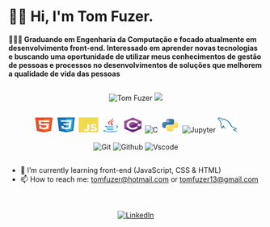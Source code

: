 # 👋🏽 Hi, I'm Tom Fuzer.
  
#### 👨🏽‍💻 Graduando em Engenharia da Computação e focado atualmente em desenvolvimento front-end. Interessado em aprender novas tecnologias e buscando uma oportunidade de  utilizar meus conhecimentos de gestão de pessoas e processos no desenvolvimentos de soluções que melhorem a qualidade de vida das pessoas

##

<div align="center">  
  <img height="180em" src="https://github-readme-stats.vercel.app/api?username=tomfuzer&show_icons=true&count_private=true&hide_border=true&title_color=8f00ff&icon_color=8f00ff&text_color=c9d1d9&bg_color=0d1117" alt="Tom Fuzer" /> 
  <img height="180em" src="https://github-readme-stats.vercel.app/api/top-langs/?username=tomfuzer&layout=compact&hide_border=true&title_color=8f00ff&text_color=ffffff&bg_color=0d1117"/>
</div>

##

<div align="center">
  <img alt="HTML" height="30" width="40" title="HTML5" src="https://raw.githubusercontent.com/devicons/devicon/master/icons/html5/html5-original.svg" />
  <img alt="CSS" height="30" width="40" title="CSS3" src="https://raw.githubusercontent.com/devicons/devicon/master/icons/css3/css3-original.svg" />
  <img alt="JavaScript" height="30" width="40" title="JavaScript" src="https://raw.githubusercontent.com/devicons/devicon/master/icons/javascript/javascript-plain.svg"/>
  <img alt="Java" height="30" width="40" title="Java" src="https://raw.githubusercontent.com/devicons/devicon/master/icons/java/java-original.svg" />
  <img alt="Csharp" height="30" width="40" title="C#" src="https://raw.githubusercontent.com/devicons/devicon/master/icons/csharp/csharp-original.svg" />
  <img alt="C" height="30" width="40" title="C" src="https://cdn.jsdelivr.net/gh/devicons/devicon/icons/c/c-original.svg" />
  <img alt="Python" height="30" width="40" title="Python" src="https://raw.githubusercontent.com/devicons/devicon/master/icons/python/python-original.svg" />
  <img alt="Jupyter" height="30" width="40" title="Jupyter" src="https://cdn.jsdelivr.net/gh/devicons/devicon/icons/jupyter/jupyter-original-wordmark.svg" />
  <img alt="Mysql" height="30" width="40" title="MySql" src="https://raw.githubusercontent.com/devicons/devicon/master/icons/mysql/mysql-original.svg" />
  <br>
  <br>
  <img alt="Git" height="30" width="40" title="Git" src="https://cdn.jsdelivr.net/gh/devicons/devicon/icons/git/git-original.svg" />
  <img alt="Github" height="30" width="40" title="Github" src="https://cdn.jsdelivr.net/gh/devicons/devicon/icons/github/github-original.svg" />
  <img alt="Vscode" height="30" width="40" title="VSCode" src="https://cdn.jsdelivr.net/gh/devicons/devicon/icons/vscode/vscode-original.svg" />
</div>

##

- 🌱 I’m currently learning front-end (JavaScript, CSS & HTML)
- 📫 How to reach me: tomfuzer@hotmail.com or tomfuzer13@gmail.com
<div align="center">
  <br>   
  <br>
   <a href="https://www.linkedin.com/in/hamilton-fuzer/" target="_blank"><img src="https://img.shields.io/badge/LinkedIn-0077B5?style=for-the-badge&logo=linkedin&logoColor=white" target="_blank" alt="LinkedIn" title="LinkedIn"></a>
</div>


